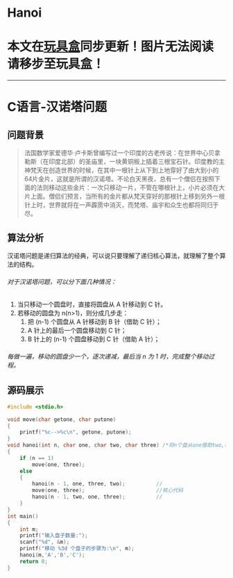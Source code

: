 # Hanoi
# 本文在[玩具盒](https://www.hacbox.studio/index.php/%e7%8e%a9%e5%85%b7%e7%9b%92/)同步更新！图片无法阅读请移步至玩具盒！
------------
# C语言-汉诺塔问题

## 问题背景
> 法国数学家爱德华·卢卡斯曾编写过一个印度的古老传说：在世界中心贝拿勒斯（在印度北部）的圣庙里，一块黄铜板上插着三根宝石针。印度教的主神梵天在创造世界的时候，在其中一根针上从下到上地穿好了由大到小的64片金片，这就是所谓的汉诺塔。不论白天黑夜，总有一个僧侣在按照下面的法则移动这些金片：一次只移动一片，不管在哪根针上，小片必须在大片上面。僧侣们预言，当所有的金片都从梵天穿好的那根针上移到另外一根针上时，世界就将在一声霹雳中消灭，而梵塔、庙宇和众生也都将同归于尽。

## 算法分析
汉诺塔问题是递归算法的经典，可以说只要理解了递归核心算法，就理解了整个算法的结构。
###### 对于汉诺塔问题，可以分下面几种情况：
 1. 当只移动一个圆盘时，直接将圆盘从 A 针移动到 C 针。
 2. 若移动的圆盘为 n(n>1)，则分成几步走：
	1.  把 (n-1) 个圆盘从 A 针移动到 B 针（借助 C 针）；
	1.  A 针上的最后一个圆盘移动到 C 针；
	1.  B 针上的 (n-1) 个圆盘移动到 C 针（借助 A 针）；
###### 每做一遍，移动的圆盘少一个，逐次递减，最后当 n 为 1 时，完成整个移动过程。

## 源码展示
```c
#include <stdio.h>

void move(char getone, char putone)
{
    printf("%c-->%c\n", getone, putone);
}
void hanoi(int n, char one, char two, char three) /*将n个盘从one借助two,移到three*/
{
    if (n == 1)
        move(one, three);
    else
    {
        hanoi(n - 1, one, three, two);          //
        move(one, three);                       //核心代码
        hanoi(n - 1, two, one, three);          //
    }
}
int main()
{
    int m;
    printf("输入盘子数量:");
    scanf("%d", &m);
    printf("移动 %3d 个盘子的步骤为:\n", m);
    hanoi(m,'A','B','C');
    return 0;
}
```
